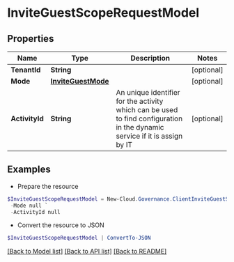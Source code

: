# InviteGuestScopeRequestModel
## Properties

Name | Type | Description | Notes
------------ | ------------- | ------------- | -------------
**TenantId** | **String** |  | [optional] 
**Mode** | [**InviteGuestMode**](InviteGuestMode.md) |  | [optional] 
**ActivityId** | **String** | An unique identifier for the activity which can be used to find configuration in the dynamic service if it is assign by IT | [optional] 

## Examples

- Prepare the resource
```powershell
$InviteGuestScopeRequestModel = New-Cloud.Governance.ClientInviteGuestScopeRequestModel  -TenantId null `
 -Mode null `
 -ActivityId null
```

- Convert the resource to JSON
```powershell
$InviteGuestScopeRequestModel | ConvertTo-JSON
```

[[Back to Model list]](../README.md#documentation-for-models) [[Back to API list]](../README.md#documentation-for-api-endpoints) [[Back to README]](../README.md)

